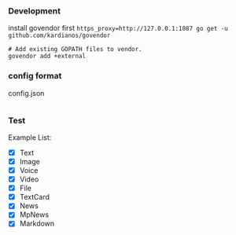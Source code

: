 ### Development
install govendor first `https_proxy=http://127.0.0.1:1087 go get -u github.com/kardianos/govendor`
```
# Add existing GOPATH files to vendor.
govendor add +external
```

### config format
config.json
```json

```

### Test
Example List:
- [x] Text
- [x] Image
- [x] Voice
- [x] Video
- [x] File
- [x] TextCard
- [x] News
- [x] MpNews
- [x] Markdown

